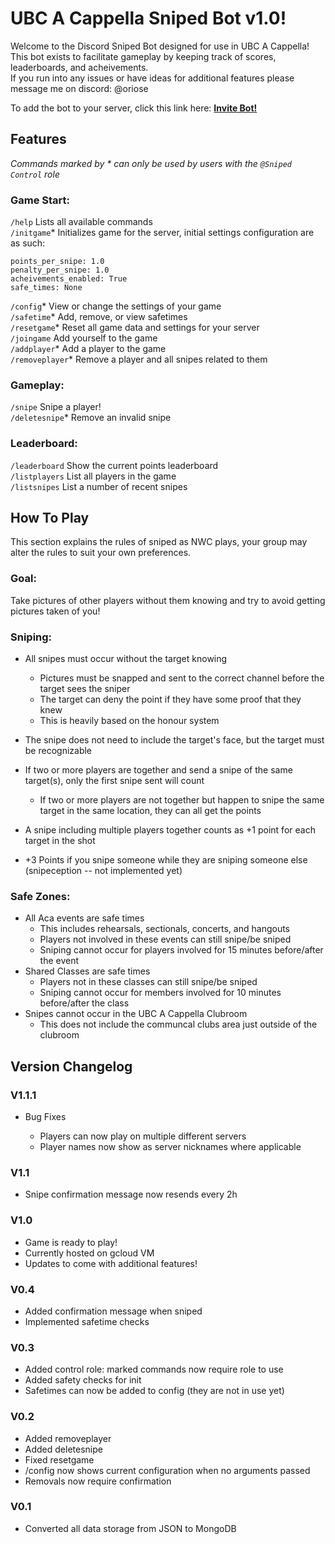 # UBC A Cappella Sniped Bot v1.0!
Welcome to the Discord Sniped Bot designed for use in UBC A Cappella!  
This bot exists to facilitate gameplay by keeping track of scores, leaderboards, and acheivements.  
If you run into any issues or have ideas for additional features please message me on discord: @oriose

To add the bot to your server, click this link here: [**Invite Bot!**](https://discord.com/oauth2/authorize?client_id=1361870886885527572&permissions=275146476608&scope=applications.commands+bot)

## Features
*Commands marked by * can only be used by users with the `@Sniped Control` role*
### Game Start:  
`/help` Lists all available commands  
`/initgame`* Initializes game for the server, initial settings configuration are as such:  

    points_per_snipe: 1.0
    penalty_per_snipe: 1.0
    acheivements_enabled: True
    safe_times: None

`/config`* View or change the settings of your game \
`/safetime`* Add, remove, or view safetimes \
`/resetgame`* Reset all game data and settings for your server  
`/joingame` Add yourself to the game \
`/addplayer`* Add a player to the game  
`/removeplayer`* Remove a player and all snipes related to them

### Gameplay:
`/snipe` Snipe a player! \
`/deletesnipe`* Remove an invalid snipe 

### Leaderboard:
`/leaderboard` Show the current points leaderboard  
`/listplayers` List all players in the game \
`/listsnipes` List a number of recent snipes

### 



## How To Play
This section explains the rules of sniped as NWC plays, your group may alter the rules to suit your own preferences.

### Goal:
Take pictures of other players without them knowing and try to avoid getting pictures taken of you!

### Sniping:
- All snipes must occur without the target knowing
  - Pictures must be snapped and sent to the correct channel before the target sees the sniper  
  - The target can deny the point if they have some proof that they knew  
  - This is heavily based on the honour system

- The snipe does not need to include the target's face, but the target must be recognizable
- If two or more players are together and send a snipe of the same target(s), only the first snipe sent will count
  - If two or more players are not together but happen to snipe the same target in the same location, they can all get the points
- A snipe including multiple players together counts as +1 point for each target in the shot
- +3 Points if you snipe someone while they are sniping someone else (snipeception -- not implemented yet)

### Safe Zones:
- All Aca events are safe times
  - This includes rehearsals, sectionals, concerts, and hangouts
  - Players not involved in these events can still snipe/be sniped
  - Sniping cannot occur for players involved for 15 minutes before/after the event
- Shared Classes are safe times
  - Players not in these classes can still snipe/be sniped
  - Sniping cannot occur for members involved for 10 minutes before/after the class
- Snipes cannot occur in the UBC A Cappella Clubroom
  - This does not include the communcal clubs area just outside of the clubroom


## Version Changelog
### V1.1.1
- Bug Fixes

  - Players can now play on multiple different servers
  - Player names now show as server nicknames where applicable

### V1.1
- Snipe confirmation message now resends every 2h

### V1.0
- Game is ready to play!
- Currently hosted on gcloud VM
- Updates to come with additional features!


### V0.4
- Added confirmation message when sniped
- Implemented safetime checks

### V0.3
- Added control role: marked commands now require role to use
- Added safety checks for init
- Safetimes can now be added to config (they are not in use yet)


### V0.2
- Added removeplayer
- Added deletesnipe
- Fixed resetgame
- /config now shows current configuration when no arguments passed
- Removals now require confirmation


### V0.1
- Converted all data storage from JSON to MongoDB



